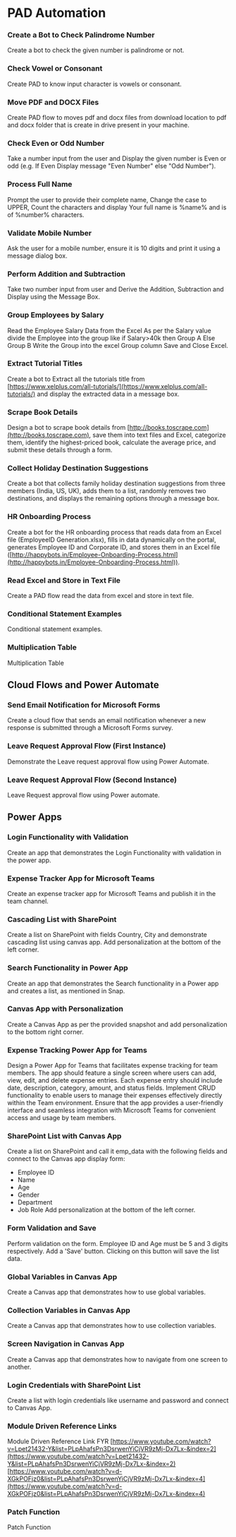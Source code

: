 # PAD Automation

### Create a Bot to Check Palindrome Number
Create a bot to check the given number is palindrome or not.

### Check Vowel or Consonant
Create PAD to know input character is vowels or consonant.

### Move PDF and DOCX Files
Create PAD flow to moves pdf and docx files from download location to pdf and docx folder that is create in drive present in your machine.

### Check Even or Odd Number
Take a number input from the user and Display the given number is Even or odd (e.g. If Even Display message "Even Number" else "Odd Number").

### Process Full Name
Prompt the user to provide their complete name, Change the case to UPPER, Count the characters and display Your full name is %name% and is of %number% characters.

### Validate Mobile Number
Ask the user for a mobile number, ensure it is 10 digits and print it using a message dialog box.

### Perform Addition and Subtraction
Take two number input from user and Derive the Addition, Subtraction and Display using the Message Box.

### Group Employees by Salary
Read the Employee Salary Data from the Excel As per the Salary value divide the Employee into the group like if Salary>40k then Group A Else Group B Write the Group into the excel Group column Save and Close Excel.

### Extract Tutorial Titles
Create a bot to Extract all the tutorials title from [https://www.xelplus.com/all-tutorials/](https://www.xelplus.com/all-tutorials/) and display the extracted data in a message box.

### Scrape Book Details
Design a bot to scrape book details from [http://books.toscrape.com](http://books.toscrape.com), save them into text files and Excel, categorize them, identify the highest-priced book, calculate the average price, and submit these details through a form.

### Collect Holiday Destination Suggestions
Create a bot that collects family holiday destination suggestions from three members (India, US, UK), adds them to a list, randomly removes two destinations, and displays the remaining options through a message box.

### HR Onboarding Process
Create a bot for the HR onboarding process that reads data from an Excel file (EmployeeID Generation.xlsx), fills in data dynamically on the portal, generates Employee ID and Corporate ID, and stores them in an Excel file ([http://happybots.in/Employee-Onboarding-Process.html](http://happybots.in/Employee-Onboarding-Process.html)).

    
### Read Excel and Store in Text File
Create a PAD flow read the data from excel and store in text file.

### Conditional Statement Examples
Conditional statement examples.

### Multiplication Table
Multiplication Table

## Cloud Flows and Power Automate

### Send Email Notification for Microsoft Forms
Create a cloud flow that sends an email notification whenever a new response is submitted through a Microsoft Forms survey.

### Leave Request Approval Flow (First Instance)
Demonstrate the Leave request approval flow using Power Automate.
    
### Leave Request Approval Flow (Second Instance)
Leave Request approval flow using Power automate. 

## Power Apps

### Login Functionality with Validation
Create an app that demonstrates the Login Functionality with validation in the power app.

### Expense Tracker App for Microsoft Teams
Create an expense tracker app for Microsoft Teams and publish it in the team channel.

### Cascading List with SharePoint
Create a list on SharePoint with fields Country, City and demonstrate cascading list using canvas app. Add personalization at the bottom of the left corner.

### Search Functionality in Power App
Create an app that demonstrates the Search functionality in a Power app and creates a list, as mentioned in Snap.

### Canvas App with Personalization
Create a Canvas App as per the provided snapshot and add personalization to the bottom right corner.

### Expense Tracking Power App for Teams
Design a Power App for Teams that facilitates expense tracking for team members. The app should feature a single screen where users can add, view, edit, and delete expense entries. Each expense entry should include date, description, category, amount, and status fields. Implement CRUD functionality to enable users to manage their expenses effectively directly within the Team environment. Ensure that the app provides a user-friendly interface and seamless integration with Microsoft Teams for convenient access and usage by team members.

### SharePoint List with Canvas App
Create a list on SharePoint and call it emp_data with the following fields and connect to the Canvas app display form:
- Employee ID
- Name
- Age
- Gender
- Department
- Job Role Add personalization at the bottom of the left corner.

### Form Validation and Save
Perform validation on the form. Employee ID and Age must be 5 and 3 digits respectively. Add a 'Save' button. Clicking on this button will save the list data.

### Global Variables in Canvas App
Create a Canvas app that demonstrates how to use global variables.

### Collection Variables in Canvas App
Create a Canvas app that demonstrates how to use collection variables.

### Screen Navigation in Canvas App
Create a Canvas app that demonstrates how to navigate from one screen to another.

### Login Credentials with SharePoint List
Create a list with login credentials like username and password and connect to Canvas App.

### Module Driven Reference Links
Module Driven Reference Link FYR
[https://www.youtube.com/watch?v=Lpet21432-Y&list=PLpAhafsPn3DsrwenYiCjVR9zMj-Dx7Lx-&index=2](https://www.youtube.com/watch?v=Lpet21432-Y&list=PLpAhafsPn3DsrwenYiCjVR9zMj-Dx7Lx-&index=2)
[https://www.youtube.com/watch?v=d-XGkPOFjz0&list=PLpAhafsPn3DsrwenYiCjVR9zMj-Dx7Lx-&index=4](https://www.youtube.com/watch?v=d-XGkPOFjz0&list=PLpAhafsPn3DsrwenYiCjVR9zMj-Dx7Lx-&index=4)

### Patch Function
Patch Function

